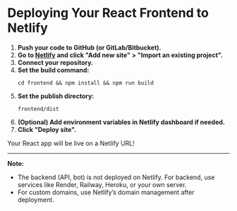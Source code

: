 # Deploying Your React Frontend to Netlify

1. **Push your code to GitHub (or GitLab/Bitbucket).**
2. **Go to [Netlify](https://app.netlify.com/) and click "Add new site" > "Import an existing project".**
3. **Connect your repository.**
4. **Set the build command:**
   ```
   cd frontend && npm install && npm run build
   ```
5. **Set the publish directory:**
   ```
   frontend/dist
   ```
6. **(Optional) Add environment variables in Netlify dashboard if needed.**
7. **Click "Deploy site".**

Your React app will be live on a Netlify URL!

---

**Note:**
- The backend (API, bot) is not deployed on Netlify. For backend, use services like Render, Railway, Heroku, or your own server.
- For custom domains, use Netlify’s domain management after deployment.
